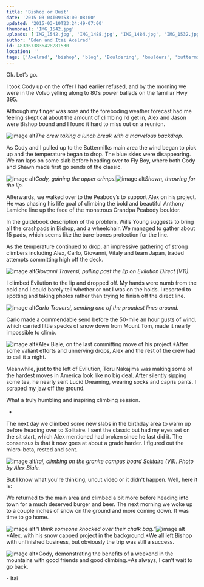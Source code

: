 ```yaml
---
title: 'Bishop or Bust'
date: '2015-03-04T09:53:00-08:00'
updated: '2015-03-10T23:24:49-07:00'
thumbnail: 'IMG_1542.jpg'
uploads: ['IMG_1542.jpg', 'IMG_1488.jpg', 'IMG_1484.jpg', 'IMG_1532.jpg', 'IMG_1526.jpg', 'IMG_1518.jpg', 'IMG_1559.jpg', 'IMG_1577.jpg', 'IMG_1580.jpg', 'IMG_1584.jpg']
author: 'Eden and Itai Axelrad'
id: 4839673836428281530
location: ''
tags: ['Axelrad', 'bishop', 'blog', 'Bouldering', 'boulders', 'buttermilks', 'California', 'Carlo Traversi', 'Climbing', 'Evilution', 'Five Ten', 'flash', 'granite', 'highball', 'Project']
---
```


Ok. Let’s go. 

I took Cody up on the offer I had earlier refused, and by the morning we were in the Volvo yelling along to 80’s power ballads on the familiar Hwy 395.

Although my finger was sore and the foreboding weather forecast had me feeling skeptical about the amount of climbing I’d get in, Alex and Jason were Bishop bound and I found it hard to miss out on a reunion. 

![image alt](uploads/IMG_1542.jpg)*The crew taking a lunch break with a marvelous backdrop.*

As Cody and I pulled up to the Buttermilks main area the wind began to pick up and the temperature began to drop. The blue skies were disappearing. We ran laps on some slab before heading over to Fly Boy, where both Cody and Shawn made first go sends of the classic.

![image alt](uploads/IMG_1488.jpg)*Cody, gaining the upper crimps.*![image alt](uploads/IMG_1484.jpg)*Shawn, throwing for the lip.*

Afterwards, we walked over to the Peabody’s to support Alex on his project. He was chasing his life goal of climbing the bold and beautiful Anthony Lamiche line up the face of the monstrous Grandpa Peabody boulder.

In the guidebook description of the problem, Wills Young suggests to bring all the crashpads in Bishop, and a wheelchair. We managed to gather about 15 pads, which seems like the bare-bones protection for the line. 

As the temperature continued to drop, an impressive gathering of strong climbers including Alex, Carlo, Giovanni, Vitaly and team Japan, traded attempts committing high off the deck. 

![image alt](uploads/IMG_1532.jpg)*Giovanni Traversi, pulling past the lip on Evilution Direct (V11).*

I climbed Evilution to the lip and dropped off. My hands were numb from the cold and I could barely tell whether or not I was on the holds. I resorted to spotting and taking photos rather than trying to finish off the direct line.

![image alt](uploads/IMG_1526.jpg)*Carlo Traversi, sending one of the proudest lines around.*

Carlo made a commendable send before the 50-mile an hour gusts of wind, which carried little specks of snow down from Mount Tom, made it nearly impossible to climb.

![image alt](uploads/IMG_1518.jpg)*Alex Biale, on the last committing move of his project.*After some valiant efforts and unnerving drops, Alex and the rest of the crew had to call it a night.

Meanwhile, just to the left of Evilution, Toru Nakajima was making some of the hardest moves in America look like no big deal. After silently sipping some tea, he nearly sent Lucid Dreaming, wearing socks and capris pants. I scraped my jaw off the ground. 

What a truly humbling and inspiring climbing session.

-

The next day we climbed some new slabs in the birthday area to warm up before heading over to Solitaire. I sent the classic but had my eyes set on the sit start, which Alex mentioned had broken since he last did it. The consensus is that it now goes at about a grade harder. I figured out the micro-beta, rested and sent.

![image alt](uploads/IMG_1559.jpg)*Itai, climbing on the granite campus board Solitaire (V8). Photo by Alex Biale.*

But I know what you're thinking, uncut video or it didn't happen. Well, here it is:

We returned to the main area and climbed a bit more before heading into town for a much deserved burger and beer. The next morning we woke up to a couple inches of snow on the ground and more coming down. It was time to go home.

![image alt](uploads/IMG_1577.jpg)*“I think someone knocked over their chalk bag.”*![image alt](uploads/IMG_1580.jpg)*Alex, with his snow capped project in the background.*We all left Bishop with unfinished business, but obviously the trip was still a success.

![image alt](uploads/IMG_1584.jpg)*Cody, demonstrating the benefits of a weekend in the mountains with good friends and good climbing.*As always, I can’t wait to go back.

\- Itai
